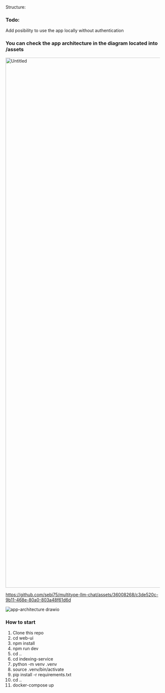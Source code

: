 Structure:

### Todo:

Add posibility to use the app locally without authentication

### You can check the app architecture in the diagram located into /assets

<img width="1723" alt="Untitled" src="https://github.com/sebi75/multitype-llm-chat/assets/36008268/60dfd7c0-c21d-47a5-9196-e824b323539f">

https://github.com/sebi75/multitype-llm-chat/assets/36008268/c3de520c-9b11-468e-80a0-803a48f61d6d

![app-architecture drawio](https://github.com/sebi75/multitype-llm-chat/assets/36008268/e4c56f6b-d32e-4f4d-b4dc-497fc7868c48)

### How to start

1. Clone this repo
2. cd web-ui
3. npm install
4. npm run dev
5. cd ..
6. cd indexing-service
7. python -m venv .venv
8. source .venv/bin/activate
9. pip install -r requirements.txt
10. cd ..
11. docker-compose up
